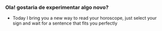 ### Ola! gostaria de experimentar algo novo?
- Today I bring you a new way to read your horoscope, just select your sign and wait for a sentence that fits you perfectly

